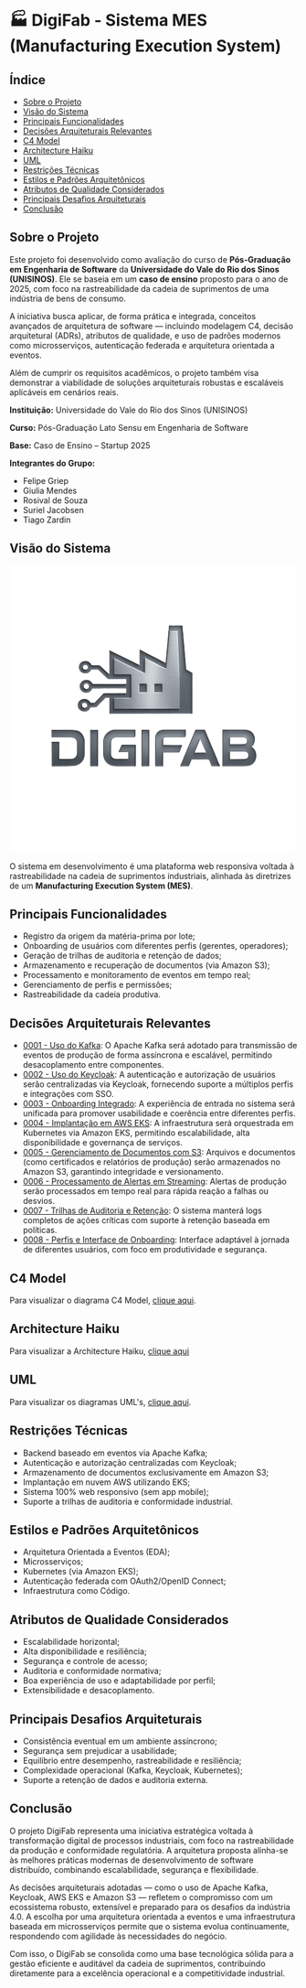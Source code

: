 # 🏭 DigiFab - Sistema MES (Manufacturing Execution System)

## Índice
- [Sobre o Projeto](#sobre-o-projeto)
- [Visão do Sistema](#visão-do-sistema)
- [Principais Funcionalidades](#principais-funcionalidades)
- [Decisões Arquiteturais Relevantes](#decisões-arquiteturais-relevantes)
- [C4 Model](#c4-model)
- [Architecture Haiku](#architecture-haiku)
- [UML](#uml)
- [Restrições Técnicas](#restrições-técnicas)
- [Estilos e Padrões Arquitetônicos](#estilos-e-padrões-arquitetônicos)
- [Atributos de Qualidade Considerados](#atributos-de-qualidade-considerados)
- [Principais Desafios Arquiteturais](#principais-desafios-arquiteturais)
- [Conclusão](#conclusão)

## Sobre o Projeto

Este projeto foi desenvolvido como avaliação do curso de **Pós-Graduação em Engenharia de Software** da **Universidade do Vale do Rio dos Sinos (UNISINOS)**. Ele se baseia em um **caso de ensino** proposto para o ano de 2025, com foco na rastreabilidade da cadeia de suprimentos de uma indústria de bens de consumo.

A iniciativa busca aplicar, de forma prática e integrada, conceitos avançados de arquitetura de software — incluindo modelagem C4, decisão arquitetural (ADRs), atributos de qualidade, e uso de padrões modernos como microsserviços, autenticação federada e arquitetura orientada a eventos.

Além de cumprir os requisitos acadêmicos, o projeto também visa demonstrar a viabilidade de soluções arquiteturais robustas e escaláveis aplicáveis em cenários reais.

**Instituição:** Universidade do Vale do Rio dos Sinos (UNISINOS)

**Curso:** Pós-Graduação Lato Sensu em Engenharia de Software

**Base:** Caso de Ensino – Startup 2025

**Integrantes do Grupo:**
- Felipe Griep
- Giulia Mendes
- Rosival de Souza
- Suriel Jacobsen
- Tiago Zardin 

## Visão do Sistema

![Logo DigiFab](images/digifab.png)

O sistema em desenvolvimento é uma plataforma web responsiva voltada à rastreabilidade na cadeia de suprimentos industriais, alinhada às diretrizes de um **Manufacturing Execution System (MES)**.

## Principais Funcionalidades
- Registro da origem da matéria-prima por lote;
- Onboarding de usuários com diferentes perfis (gerentes, operadores);
- Geração de trilhas de auditoria e retenção de dados;
- Armazenamento e recuperação de documentos (via Amazon S3);
- Processamento e monitoramento de eventos em tempo real;
- Gerenciamento de perfis e permissões;
- Rastreabilidade da cadeia produtiva.

## Decisões Arquiteturais Relevantes
- [0001 - Uso do Kafka](./docs/adr/0001-use-kafka-for-event-streaming.md): O Apache Kafka será adotado para transmissão de eventos de produção de forma assíncrona e escalável, permitindo desacoplamento entre componentes.
- [0002 - Uso do Keycloak](./docs/adr/0002-use-keycloak-for-auth.md): A autenticação e autorização de usuários serão centralizadas via Keycloak, fornecendo suporte a múltiplos perfis e integrações com SSO.
- [0003 - Onboarding Integrado](./docs/adr/0003-integrated-onboarding.md): A experiência de entrada no sistema será unificada para promover usabilidade e coerência entre diferentes perfis.
- [0004 - Implantação em AWS EKS](./docs/adr/0004-deploy-on-aws-eks.md): A infraestrutura será orquestrada em Kubernetes via Amazon EKS, permitindo escalabilidade, alta disponibilidade e governança de serviços.
- [0005 - Gerenciamento de Documentos com S3](./docs/adr/0005-document-management-with-s3.md): Arquivos e documentos (como certificados e relatórios de produção) serão armazenados no Amazon S3, garantindo integridade e versionamento.
- [0006 - Processamento de Alertas em Streaming](./docs/adr/0006-stream-processing-alerts.md): Alertas de produção serão processados em tempo real para rápida reação a falhas ou desvios.
- [0007 - Trilhas de Auditoria e Retenção](./docs/adr/0007-audit-trails-and-data-retention.md): O sistema manterá logs completos de ações críticas com suporte à retenção baseada em políticas.
- [0008 - Perfis e Interface de Onboarding](./docs/adr/0008-user-profiles-and-onboarding-ui.md): Interface adaptável à jornada de diferentes usuários, com foco em produtividade e segurança.

## C4 Model
Para visualizar o diagrama C4 Model, [clique aqui](docs/c4/c4-model.md).

## Architecture Haiku
Para visualizar a Architecture Haiku, [clique aqui](docs/haiku/architecture-haiku.md)

## UML
Para visualizar os diagramas UML's, [clique aqui](docs/uml/uml.md).

## Restrições Técnicas
- Backend baseado em eventos via Apache Kafka;
- Autenticação e autorização centralizadas com Keycloak;
- Armazenamento de documentos exclusivamente em Amazon S3;
- Implantação em nuvem AWS utilizando EKS;
- Sistema 100% web responsivo (sem app mobile);
- Suporte a trilhas de auditoria e conformidade industrial.

## Estilos e Padrões Arquitetônicos
- Arquitetura Orientada a Eventos (EDA);
- Microsserviços;
- Kubernetes (via Amazon EKS);
- Autenticação federada com OAuth2/OpenID Connect;
- Infraestrutura como Código.

## Atributos de Qualidade Considerados
- Escalabilidade horizontal;
- Alta disponibilidade e resiliência;
- Segurança e controle de acesso;
- Auditoria e conformidade normativa;
- Boa experiência de uso e adaptabilidade por perfil;
- Extensibilidade e desacoplamento.

## Principais Desafios Arquiteturais
- Consistência eventual em um ambiente assíncrono;
- Segurança sem prejudicar a usabilidade;
- Equilíbrio entre desempenho, rastreabilidade e resiliência;
- Complexidade operacional (Kafka, Keycloak, Kubernetes);
- Suporte a retenção de dados e auditoria externa.

## Conclusão
O projeto DigiFab representa uma iniciativa estratégica voltada à transformação digital de processos industriais, com foco na rastreabilidade da produção e conformidade regulatória. A arquitetura proposta alinha-se às melhores práticas modernas de desenvolvimento de software distribuído, combinando escalabilidade, segurança e flexibilidade.

As decisões arquiteturais adotadas — como o uso de Apache Kafka, Keycloak, AWS EKS e Amazon S3 — refletem o compromisso com um ecossistema robusto, extensível e preparado para os desafios da indústria 4.0. A escolha por uma arquitetura orientada a eventos e uma infraestrutura baseada em microsserviços permite que o sistema evolua continuamente, respondendo com agilidade às necessidades do negócio.

Com isso, o DigiFab se consolida como uma base tecnológica sólida para a gestão eficiente e auditável da cadeia de suprimentos, contribuindo diretamente para a excelência operacional e a competitividade industrial.
